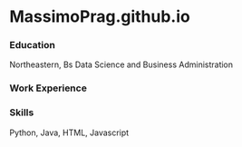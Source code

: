 # MassimoPrag.github.io
### Education
Northeastern, Bs Data Science and Business Administration

### Work Experience 

### Skills
Python, Java, HTML, Javascript
